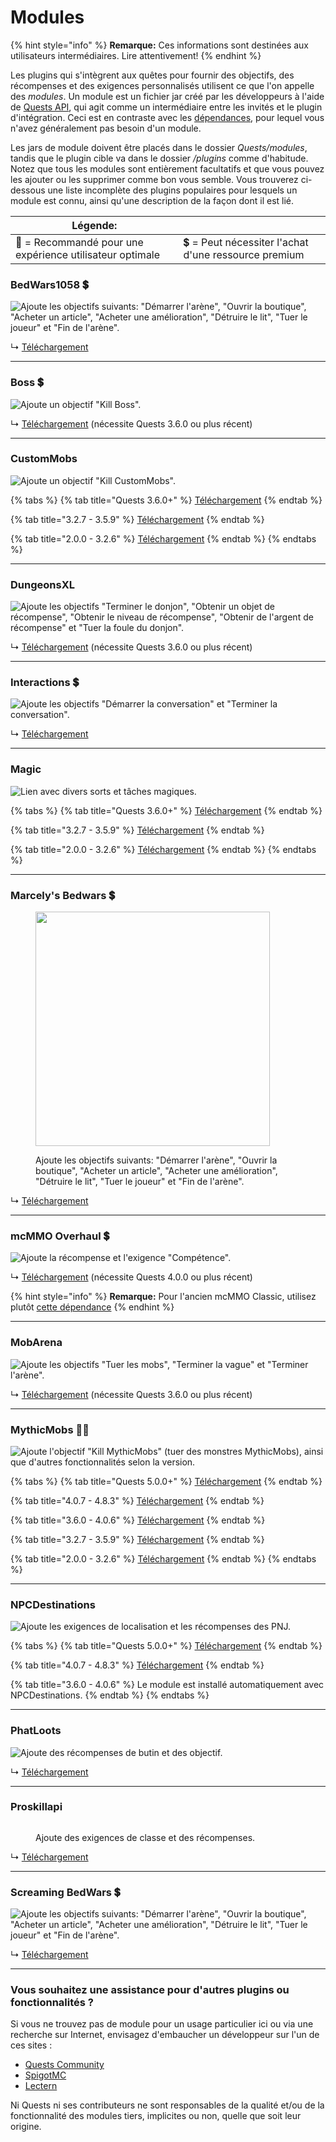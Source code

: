 # Modules

{% hint style="info" %}
**Remarque:** Ces informations sont destinées aux utilisateurs intermédiaires. Lire attentivement!
{% endhint %}

Les plugins qui s'intègrent aux quêtes pour fournir des objectifs, des récompenses et des exigences personnalisés utilisent ce que l'on appelle des _modules_. Un module est un fichier jar créé par les développeurs à l'aide de [Quests API](https://pikamug.gitbook.io/quests/v/french-francais/maitre/custom-quest-api), qui agit comme un intermédiaire entre les invités et le plugin d'intégration. Ceci est en contraste avec les [dépendances](https://pikamug.gitbook.io/quests/v/french-francais/debutant/dependencies), pour lequel vous n'avez généralement pas besoin d'un module.

Les jars de module doivent être placés dans le dossier _Quests/modules_, tandis que le plugin cible va dans le dossier _/plugins_ comme d'habitude. Notez que tous les modules sont entièrement facultatifs et que vous pouvez les ajouter ou les supprimer comme bon vous semble. Vous trouverez ci-dessous une liste incomplète des plugins populaires pour lesquels un module est connu, ainsi qu'une description de la façon dont il est lié.

| Légende:                                                 |                                                      |
| -------------------------------------------------------- | ---------------------------------------------------- |
| 🌟 = Recommandé pour une expérience utilisateur optimale | 💲 = Peut nécessiter l'achat d'une ressource premium |

### BedWars1058 💲 <a href="#bedwars1058-open-source" id="bedwars1058-open-source"></a>

![Ajoute les objectifs suivants:  "Démarrer l'arène", "Ouvrir la boutique", "Acheter un article", "Acheter une amélioration", "Détruire le lit", "Tuer le joueur" et "Fin de l'arène".](../.gitbook/assets/bedwars1058.jpg)

↳ [Téléchargement](https://www.spigotmc.org/resources/bedwars1058-quests-module.100722/)

***

### Boss 💲

![Ajoute un objectif "Kill Boss".](../.gitbook/assets/boss.png)

↳ [Téléchargement](https://www.spigotmc.org/resources/boss-quests-module.66973/) (nécessite Quests 3.6.0 ou plus récent)

***

### CustomMobs

![Ajoute un objectif "Kill CustomMobs".](../.gitbook/assets/custommobs.png)

{% tabs %}
{% tab title="Quests 3.6.0+" %}
[Téléchargement](https://www.spigotmc.org/resources/custommobs-quests-module.56686/)
{% endtab %}

{% tab title="3.2.7 - 3.5.9" %}
[Téléchargement](https://www.spigotmc.org/resources/custommobs-quests-module.56686/download?version=232903)
{% endtab %}

{% tab title="2.0.0  - 3.2.6" %}
[Téléchargement](https://www.spigotmc.org/resources/custommobs-quests.25679/)
{% endtab %}
{% endtabs %}

***

### DungeonsXL

![Ajoute les objectifs "Terminer le donjon", "Obtenir un objet de récompense", "Obtenir le niveau de récompense", "Obtenir de l'argent de récompense" et "Tuer la foule du donjon".](../.gitbook/assets/dungeonsxl.png)

↳ [Téléchargement](https://www.spigotmc.org/resources/dungeonsxl-quests-module.66703/) (nécessite Quests 3.6.0 ou plus récent)

***

### Interactions 💲

![Ajoute les objectifs "Démarrer la conversation" et "Terminer la conversation".](../.gitbook/assets/interactions.png)

↳ [Téléchargement](https://www.spigotmc.org/resources/interactions-quests-module.92421/)

***

### Magic

![Lien avec divers sorts et tâches magiques.](../.gitbook/assets/magic.png)

{% tabs %}
{% tab title="Quests 3.6.0+" %}
[Téléchargement](http://jenkins.elmakers.com/job/MagicQuests/)
{% endtab %}

{% tab title="3.2.7 - 3.5.9" %}
[Téléchargement](https://jenkins.elmakers.com/job/MagicQuests/90/)
{% endtab %}

{% tab title="2.0.0  - 3.2.6" %}
[Téléchargement](https://jenkins.elmakers.com/job/MagicQuests/88/)
{% endtab %}
{% endtabs %}

***

### Marcely's Bedwars 💲

<figure><img src="https://public.marcely.de/data/img/products/mbedwars/v5/logo2.gif" alt="" width="375"><figcaption><p>Ajoute les objectifs suivants: "Démarrer l'arène", "Ouvrir la boutique", "Acheter un article", "Acheter une amélioration", "Détruire le lit", "Tuer le joueur" et "Fin de l'arène".</p></figcaption></figure>

↳ [Téléchargement](https://www.spigotmc.org/resources/marcelys-bedwars-quests-module.107857/)

***

### mcMMO Overhaul 💲

![Ajoute la récompense et l'exigence "Compétence".](../.gitbook/assets/mcmmo\_overhaul.png)

↳ [Téléchargement](https://www.spigotmc.org/resources/92962/) (nécessite Quests 4.0.0 ou plus récent)

{% hint style="info" %}
**Remarque:** Pour l'ancien mcMMO Classic, utilisez plutôt [cette dépendance](https://pikamug.gitbook.io/quests/v/french-francais/debutant/dependencies#mcmmo-classic)
{% endhint %}

***

### MobArena

![Ajoute les objectifs "Tuer les mobs", "Terminer la vague" et "Terminer l'arène".](../.gitbook/assets/mobarena.png)

↳ [Téléchargement](https://www.spigotmc.org/resources/mobarena-quests-module.72355/) (nécessite Quests 3.6.0 ou plus récent)

***

### MythicMobs 🌟💲

![Ajoute l'objectif "Kill MythicMobs" (tuer des monstres MythicMobs), ainsi que d'autres fonctionnalités selon la version.](../.gitbook/assets/mythicmobs.jpg)

{% tabs %}
{% tab title="Quests 5.0.0+" %}
[Téléchargement](https://lectern.browsit.org/resources/resource/48-mythicmobs-quests-module/)
{% endtab %}

{% tab title="4.0.7 - 4.8.3" %}
[Téléchargement](https://lectern.browsit.org/resources/resource/32-kill-mythic-mobs-multiplayer-improvement/)
{% endtab %}

{% tab title="3.6.0 - 4.0.6" %}
[Téléchargement](https://mc.hackerzlair.org/jenkins/job/MythicMobsQuests/)
{% endtab %}

{% tab title="3.2.7 - 3.5.9" %}
[Téléchargement](https://github.com/BerndiVader/MythicMobsQuestsModule/blob/a346d24545e874587c0895b30b369492978f6f81/MythicMobsQuests.jar)
{% endtab %}

{% tab title="2.0.0  - 3.2.6" %}
[Téléchargement](https://github.com/BerndiVader/MythicMobsQuestsModule/blob/edd5df5968628c06e5670c0e2a1c19ca41a86467/MythicMobsQuests285.jar)
{% endtab %}
{% endtabs %}

***

### NPCDestinations

![Ajoute les exigences de localisation et les récompenses des PNJ.](../.gitbook/assets/npcdestinations.png)

{% tabs %}
{% tab title="Quests 5.0.0+" %}
[Téléchargement](https://www.spigotmc.org/resources/101588/)
{% endtab %}

{% tab title="4.0.7 - 4.8.3" %}
[Téléchargement](https://www.spigotmc.org/resources/npcdestinations-quests-module.101588/download?version=449913)
{% endtab %}

{% tab title="3.6.0 - 4.0.6" %}
Le module est installé automatiquement avec NPCDestinations.
{% endtab %}
{% endtabs %}

***

### PhatLoots

![Ajoute des récompenses de butin et des objectif.](https://i.imgur.com/yHiPJFh.png)

↳ [Téléchargement](https://www.spigotmc.org/resources/phatloots-quests-module.102525/)

***

### Proskillapi

<figure><img src="https://www.spigotmc.org/data/resource_icons/91/91913.jpg" alt=""><figcaption><p>Ajoute des exigences de classe et des récompenses.</p></figcaption></figure>

↳ [Téléchargement](https://www.spigotmc.org/resources/91913/)

***

### Screaming BedWars 💲

![Ajoute les objectifs suivants: "Démarrer l'arène", "Ouvrir la boutique", "Acheter un article", "Acheter une amélioration", "Détruire le lit", "Tuer le joueur" et "Fin de l'arène".](https://www.spigotmc.org/data/resource\_icons/63/63714.jpg)

↳ [Téléchargement](https://www.spigotmc.org/resources/screaming-bedwars-module.98380/)

***

### Vous souhaitez une assistance pour d'autres plugins ou fonctionnalités ?

Si vous ne trouvez pas de module pour un usage particulier ici ou via une recherche sur Internet, envisagez d'embaucher un développeur sur l'un de ces sites :

* [Quests Community](https://discordapp.com/invite/QdJAv2G7qg)
* [SpigotMC](https://www.spigotmc.org/forums/hiring-developers.55/)
* [Lectern](https://lectern.browsit.org/forum/view/6-services/)

Ni Quests ni ses contributeurs ne sont responsables de la qualité et/ou de la fonctionnalité des modules tiers, implicites ou non, quelle que soit leur origine.
